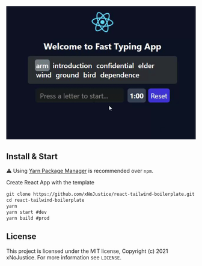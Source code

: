 <img alt="React Tailwind Boilerplate" src="https://github.com/xNoJustice/react-fast-typing-app/blob/cae1886d97572bf95f81e19594c5139e768472f1/app.gif" />

## Install & Start

⚠️ Using [Yarn Package Manager](https://yarnpkg.com) is recommended over `npm`.

Create React App with the template

```shell
git clone https://github.com/xNoJustice/react-tailwind-boilerplate.git
cd react-tailwind-boilerplate
yarn
yarn start #dev
yarn build #prod
```

## License

This project is licensed under the MIT license, Copyright (c) 2021 xNoJustice.
For more information see `LICENSE`.
